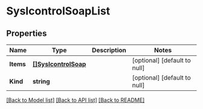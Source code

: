 # SysIcontrolSoapList

## Properties
Name | Type | Description | Notes
------------ | ------------- | ------------- | -------------
**Items** | [**[]SysIcontrolSoap**](sys_icontrolSoap.md) |  | [optional] [default to null]
**Kind** | **string** |  | [optional] [default to null]

[[Back to Model list]](../README.md#documentation-for-models) [[Back to API list]](../README.md#documentation-for-api-endpoints) [[Back to README]](../README.md)


